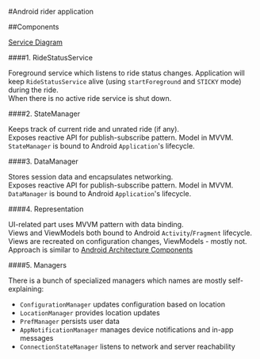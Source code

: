 #Android rider application

##Components

[Service Diagram](https://drive.google.com/file/d/1rAKAyIGHA4Pk85nkn6dI1WpKTYQy_QGt/view?usp=sharing)

####1. RideStatusService

Foreground service which listens to ride status changes.
Application will keep `RideStatusService` alive (using `startForeground` and `STICKY` mode) during the ride.  
When there is no active ride service is shut down.    

####2. StateManager

Keeps track of current ride and unrated ride (if any).  
Exposes reactive API for publish-subscribe pattern. Model in MVVM.   
`StateManager` is bound to Android `Application`'s lifecycle.

####3. DataManager

Stores session data and encapsulates networking.  
Exposes reactive API for publish-subscribe pattern. Model in MVVM.  
`DataManager` is bound to Android `Application`'s lifecycle.

####4. Representation

UI-related part uses MVVM pattern with data binding.  
Views and ViewModels both bound to Android `Activity`/`Fragment` lifecycle.  
Views are recreated on configuration changes, ViewModels - mostly not.  
Approach is similar to [Android Architecture Components](https://developer.android.com/topic/libraries/architecture/index.html)
 
####5. Managers

There is a bunch of specialized managers which names are mostly self-explaining:

* `ConfigurationManager` updates configuration based on location
* `LocationManager` provides location updates
* `PrefManager` persists user data
* `AppNotificationManager` manages device notifications and in-app messages
* `ConnectionStateManager` listens to network and server reachability